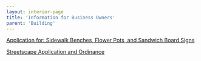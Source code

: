 ```yaml
---
layout: interior-page
title: 'Information for Business Owners'
parent: 'Building'
---
```



[Application for: Sidewalk Benches, Flower Pots, and Sandwich Board Signs](https://storage.googleapis.com/static.rutherford-nj.com/building/2017%20SANDWICH%20BOARDS%20ETC.pdf)

[Streetscape Application and Ordinance](https://storage.googleapis.com/static.rutherford-nj.com/building/Streetscape%20Application%20with%20Ordinance.pdf)

